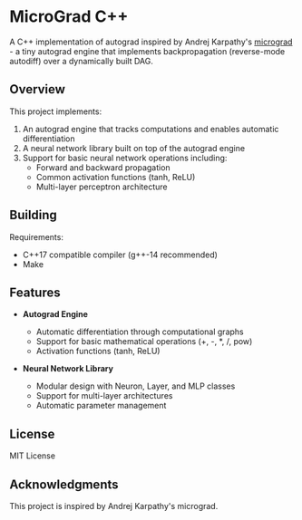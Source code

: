 # MicroGrad C++

A C++ implementation of autograd inspired by Andrej Karpathy's [micrograd](https://github.com/karpathy/micrograd) - a tiny autograd engine that implements backpropagation (reverse-mode autodiff) over a dynamically built DAG.

## Overview

This project implements:

1. An autograd engine that tracks computations and enables automatic differentiation
2. A neural network library built on top of the autograd engine
3. Support for basic neural network operations including:
   - Forward and backward propagation
   - Common activation functions (tanh, ReLU)
   - Multi-layer perceptron architecture

## Building

Requirements:

- C++17 compatible compiler (g++-14 recommended)
- Make

## Features

- **Autograd Engine**

  - Automatic differentiation through computational graphs
  - Support for basic mathematical operations (+, -, \*, /, pow)
  - Activation functions (tanh, ReLU)

- **Neural Network Library**
  - Modular design with Neuron, Layer, and MLP classes
  - Support for multi-layer architectures
  - Automatic parameter management

## License

MIT License

## Acknowledgments

This project is inspired by Andrej Karpathy's micrograd.
